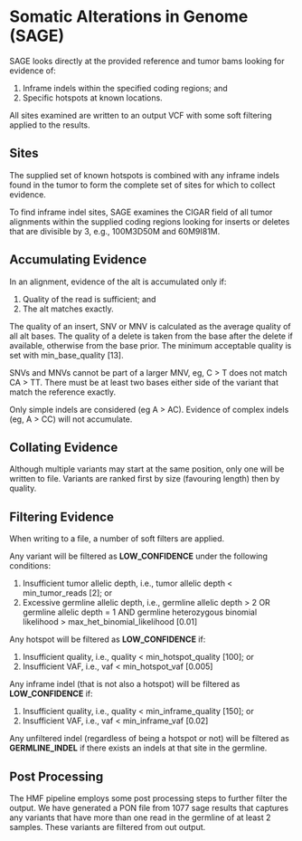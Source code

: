 
# Somatic Alterations in Genome (SAGE)

SAGE looks directly at the provided reference and tumor bams looking for evidence of:
1. Inframe indels within the specified coding regions; and
2. Specific hotspots at known locations.

All sites examined are written to an output VCF with some soft filtering applied to the results.  

## Sites
The supplied set of known hotspots is combined with any inframe indels found in the tumor to form the complete set of sites for which to collect evidence. 

To find inframe indel sites, SAGE examines the CIGAR field of all tumor alignments within the supplied coding regions looking for inserts or deletes that are divisible by 3, e.g., 100M3D50M and 60M9I81M.

## Accumulating Evidence
In an alignment, evidence of the alt is accumulated only if:
1. Quality of the read is sufficient; and
2. The alt matches exactly. 

The quality of an insert, SNV or MNV is calculated as the average quality of all alt bases. The quality of a delete is taken from the base after the delete if available, otherwise from the base prior. The minimum acceptable quality is set with min_base_quality [13].

SNVs and MNVs cannot be part of a larger MNV, eg, C > T does not match CA > TT. There must be at least two bases either side of the variant that match the reference exactly. 

Only simple indels are considered (eg A > AC). Evidence of complex indels (eg, A > CC) will not accumulate. 

## Collating Evidence
Although multiple variants may start at the same position, only one will be written to file. Variants are ranked first by size (favouring length) then by quality. 

## Filtering Evidence
When writing to a file, a number of soft filters are applied. 

Any variant will be filtered as **LOW_CONFIDENCE** under the following conditions:
1. Insufficient tumor allelic depth, i.e., tumor allelic depth < min_tumor_reads [2]; or
2. Excessive germline allelic depth, i.e., germline allelic depth > 2 OR germline allelic depth = 1 AND germline heterozygous binomial likelihood > max_het_binomial_likelihood [0.01]

Any hotspot will be filtered as **LOW_CONFIDENCE** if:
1. Insufficient quality, i.e., quality < min_hotspot_quality [100]; or
2. Insufficient VAF, i.e., vaf < min_hotspot_vaf [0.005]

Any inframe indel (that is not also a hotspot) will be filtered as **LOW_CONFIDENCE** if:
1. Insufficient quality, i.e., quality < min_inframe_quality [150]; or
2. Insufficient VAF, i.e., vaf < min_inframe_vaf [0.02]

Any unfiltered indel (regardless of being a hotspot or not) will be filtered as **GERMLINE_INDEL** if there exists an indels at that site in the germline. 

## Post Processing
The HMF pipeline employs some post processing steps to further filter the output. We have generated a PON file from 1077 sage results that captures any variants that have more than one read in the germline of at least 2 samples. These variants are filtered from out output.

 